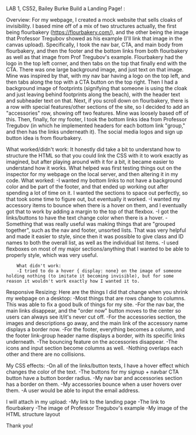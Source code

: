 LAB 1, CS52, Bailey Burke
Build a Landing Page! :

Overview: 
    For my webpage, I created a mock website that sells cloaks of invisibility. I based mine off of a mix of two structures actually, the first being flourbakery (https://flourbakery.com/), and the other being the image that Professor Tregubov showed as his example (I'll link that image in the canvas upload). Specifically, I took the nav bar, CTA, and main body from flourbakery, and then the footer and the bottom links from both flourbakery as well as that image from Prof Tregubov's example. Flourbakery had the logo in the top left corner, and then tabs on the top that finally end with the CTA. There was one large background image, and just text on that image. Mine was inspired by that, with my nav bar having a logo on the top left, and then tabs along the top with a CTA button on the top right. Then I had a background image of footprints (signifying that someone is using the cloak and just leaving behind footprints along the beach), with the header text and subheader text on that. Next, if you scroll down on flourbakery, there is a row with special features/other sections of the site, so I decided to add an "accessories" row, showing off two features. Mine was loosely based off of this. Then, finally, for my footer, I took the bottom links idea from Professor Tregubov (in which he implemented headers for each bottom link "group," and then has the links underneath it). The social media logos and sign up button idea is from flourbakery. 

What worked/didn't work: 
    It honestly did take a bit to understand how to structure the HTML so that you could link the CSS with it to work exactly as imagined, but after playing around with it for a bit, it became easier to understand how it works. What helped was first testing things out on the inspector for my webpage on the local server, and then altering it in my code. 
        What worked: 
        -I wanted my bottom links to not have a background color and be part of the footer, and that ended up working out after spending a lot of time on it. I wanted the sections to space out perfectly, so that took some time to figure out, but eventually it worked. 
        -I wanted my accessory items to bounce when there is a hover on them, and I eventually got that to work by adding a margin to the top of that flexbox. 
        -I got the links/buttons to have the text change color when there is a hover. 
        -Something that was really useful was making things that are "grouped together", such as the nav and footer, unsorted lists. That was very helpful and made it easier to style, since then it was possible to give class and ID names to both the overall list, as well as the individual list items. 
        -I used flexboxes on most of my major sections/anything that I wanted to be able to properly style, which was very useful. 
        
        What didn't work: 
        -I tried to do a hover { display: none} on the image of someone holding nothing (to imitate it becoming invisible), but for some reason it wouldn't work exactly how I wanted it to. 

Responsive Resizing: 
    Here are the things I did that change when you shrink my webpage on a desktop:
        -Most things that are rows change to columns. This was able to fix a good bulk of things for my site. 
        -For the nav bar, the main links disappear, and the "order now" button moves to the center so users can always see it/it's never cut off. 
        -For the accessories section, the images and descriptions go away, and the main link of the accessory name displays a border now. 
        -For the footer, everything becomes a column, and the footer link-group header name displays a border, with its specific links underneath. 
        -The bouncing feature on the accessories disappear. 
        -The icons and input section become columns as well. 
        -Nothing overlaps each other and there are no collisions. 

My CSS effects: 
    -On all of the links/button texts, I have a hover effect which changes the color of the text. 
    -The buttons for my signup + navbar CTA button have a button border radius.
    -My nav bar and accessories section has a border on them. 
    -My accessories bounce when a user hovers over them. 
    -A user would be able to input the email address. 

I will attach in my upload: 
    -My link to the landing page
    -The link to flourbakery
    -The image of Professor Tregubov's example
    -My image of the HTML structure layout

Thank you! 